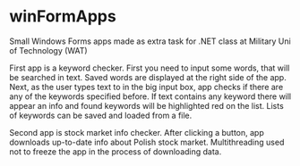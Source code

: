 # winFormApps
Small Windows Forms apps made as extra task for .NET class at Military Uni of Technology (WAT)

First app is a keyword checker. First you need to input some words, that will be searched in text. Saved words are displayed at the right side of the app. Next, as the user types text to in the big input box, app checks if there are any of the keywords specified before. If text contains any keyword there will appear an info and found keywords will be highlighted red on the list. Lists of keywords can be saved and loaded from a file.

Second app is stock market info checker. After clicking a button, app downloads up-to-date info about Polish stock market. Multithreading used not to freeze the app in the process of downloading data. 
